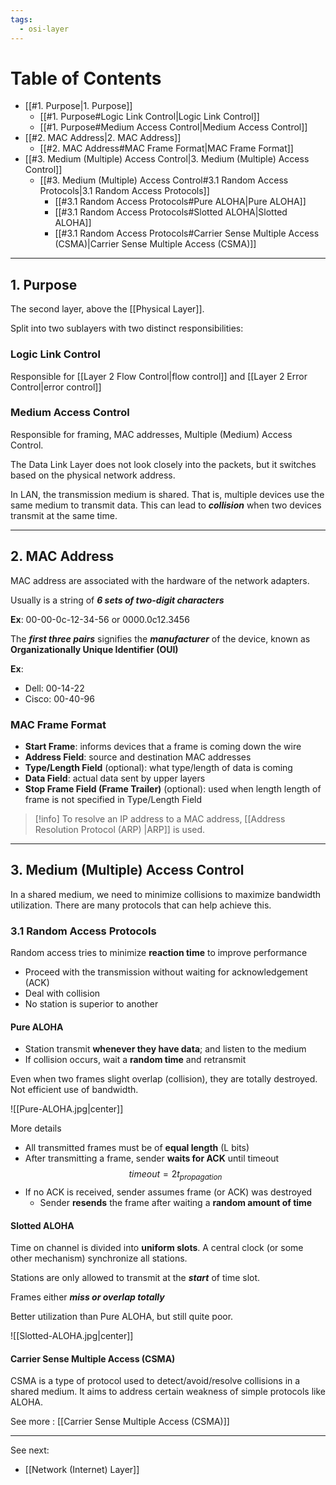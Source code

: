 ```yaml
---
tags:
  - osi-layer
---
```

# Table of Contents

- [[#1. Purpose|1. Purpose]]
	- [[#1. Purpose#Logic Link Control|Logic Link Control]]
	- [[#1. Purpose#Medium Access Control|Medium Access Control]]
- [[#2. MAC Address|2. MAC Address]]
	- [[#2. MAC Address#MAC Frame Format|MAC Frame Format]]
- [[#3. Medium (Multiple) Access Control|3. Medium (Multiple) Access Control]]
	- [[#3. Medium (Multiple) Access Control#3.1 Random Access Protocols|3.1 Random Access Protocols]]
		- [[#3.1 Random Access Protocols#Pure ALOHA|Pure ALOHA]]
		- [[#3.1 Random Access Protocols#Slotted ALOHA|Slotted ALOHA]]
		- [[#3.1 Random Access Protocols#Carrier Sense Multiple Access (CSMA)|Carrier Sense Multiple Access (CSMA)]]

---
## 1. Purpose

The second layer, above the [[Physical Layer]].

Split into two sublayers with two distinct responsibilities:

### Logic Link Control

Responsible for [[Layer 2 Flow Control|flow control]] and [[Layer 2 Error Control|error control]]

### Medium Access Control

Responsible for framing, MAC addresses, Multiple (Medium) Access Control.

The Data Link Layer does not look closely into the packets, but it switches based on the physical network address.

In LAN, the transmission medium is shared. That is, multiple devices use the same medium to transmit data. This can lead to ***collision*** when two devices transmit at the same time.

---
## 2. MAC Address

MAC address are associated with the hardware of the network adapters.

Usually is a string of ***6 sets of two-digit characters***

**Ex**: 00-00-0c-12-34-56 or 0000.0c12.3456

The ***first three pairs*** signifies the ***manufacturer*** of the device, known as **Organizationally Unique Identifier (OUI)**

**Ex**:
- Dell: 00-14-22
- Cisco: 00-40-96

### MAC Frame Format

- **Start Frame**: informs devices that a frame is coming down the wire
- **Address Field**: source and destination MAC addresses
- **Type/Length Field** (optional): what type/length of data is coming
- **Data Field**: actual data sent by upper layers
- **Stop Frame Field (Frame Trailer)** (optional): used when length length of frame is not specified in Type/Length Field

>[!info]
>To resolve an IP address to a MAC address, [[Address Resolution Protocol (ARP) |ARP]] is used.

---
## 3. Medium (Multiple) Access Control

In a shared medium, we need to minimize collisions to maximize bandwidth utilization. There are many protocols that can help achieve this.

### 3.1 Random Access Protocols

Random access tries to minimize **reaction time** to improve performance
- Proceed with the transmission without waiting for acknowledgement (ACK)
- Deal with collision
- No station is superior to another

#### Pure ALOHA

- Station transmit **whenever they have data**; and listen to the medium
- If collision occurs, wait a **random time** and retransmit

Even when two frames slight overlap (collision), they are totally destroyed. Not efficient use of bandwidth.

![[Pure-ALOHA.jpg|center]]

More details
- All transmitted frames must be of **equal length** (L bits)
- After transmitting a frame, sender **waits for ACK** until timeout
$$
timeout = 2 t_{propagation}
$$
- If no ACK is received, sender assumes frame (or ACK) was destroyed
	- Sender **resends** the frame after waiting a **random amount of time**

#### Slotted ALOHA

Time on channel is divided into **uniform slots**. A central clock (or some other mechanism) synchronize all stations.

Stations are only allowed to transmit at the ***start*** of time slot.

Frames either ***miss or overlap totally***

Better utilization than Pure ALOHA, but still quite poor.

![[Slotted-ALOHA.jpg|center]]

#### Carrier Sense Multiple Access (CSMA)

CSMA is a type of protocol used to detect/avoid/resolve collisions in a shared medium. It aims to address certain weakness of simple protocols like ALOHA.

See more : [[Carrier Sense Multiple Access (CSMA)]]

---
See next:
- [[Network (Internet) Layer]]
